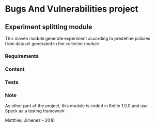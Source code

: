 Bugs And Vulnerabilities project
===============================

Experiment splitting module
--------------

This maven module generate experiment according to predefine policies from dataset generated in the collector module

### Requirements


### Content

    
   
### Tests 


### Note

As other part of the project, this module is coded in Kotlin 1.0.0 and use Speck as a testing framework

Matthieu Jimenez - 2016
